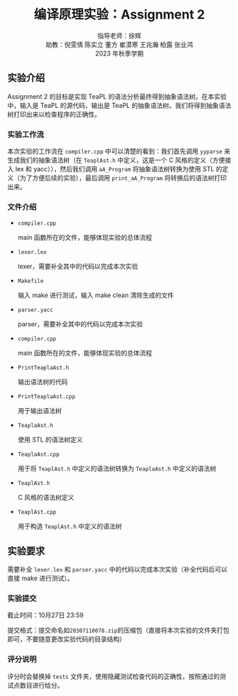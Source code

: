 <center><h1>编译原理实验：Assignment 2</h1></center>

<center>指导老师：徐辉</center>
<center>助教：倪雯倩 陈实立 董方
崔漠寒 王兆瀚 柏露 张业鸿</center>
<center>2023 年秋季学期</center>

## 实验介绍

Assignment 2 的目标是实现 TeaPL 的语法分析最终得到抽象语法树。在本实验中，输入是 TeaPL 的源代码，输出是 TeaPL 的抽象语法树。我们将得到抽象语法树打印出来以检查程序的正确性。

### 实验工作流

本次实验的工作流在 `compiler.cpp` 中可以清楚的看到：我们首先调用 `yyparse` 来生成我们的抽象语法树（在 `TeaplAst.h` 中定义，这是一个 C 风格的定义（方便接入 lex 和 yacc）），然后我们调用 `aA_Program` 将抽象语法树转换为使用 STL 的定义（为了方便后续的实验），最后调用 `print_aA_Program` 将转换后的语法树打印出来。

### 文件介绍

- `compiler.cpp` 

    main 函数所在的文件，能够体现实验的总体流程

- `lexer.lex` 

    lexer，需要补全其中的代码以完成本次实验

- `Makefile` 

    输入 make 进行测试，输入 make clean 清除生成的文件

- `parser.yacc` 

    parser，需要补全其中的代码以完成本次实验

- `compiler.cpp` 

    main 函数所在的文件，能够体现实验的总体流程

- `PrintTeaplaAst.h` 

    输出语法树的代码

- `PrintTeaplaAst.cpp` 

    用于输出语法树

- `TeaplaAst.h` 

    使用 STL 的语法树定义

- `TeaplaAst.cpp` 

    用于将 `TeaplAst.h` 中定义的语法树转换为 `TeaplaAst.h` 中定义的语法树

- `TeaplAst.h` 

    C 风格的语法树定义

- `TeaplAst.cpp` 

    用于构造 `TeaplAst.h` 中定义的语法树

## 实验要求

需要补全 `lexer.lex` 和 `parser.yacc` 中的代码以完成本次实验（补全代码后可以直接 make 进行测试）。

### 实验提交

截止时间：10月27日 23:59

提交格式：提交命名如`20307110078.zip`的压缩包（直接将本次实验的文件夹打包即可，不要随意更改实验代码的目录结构）

### 评分说明

评分时会替换掉 `tests` 文件夹，使用隐藏测试检查代码的正确性，按照通过的测试点数目进行给分。
